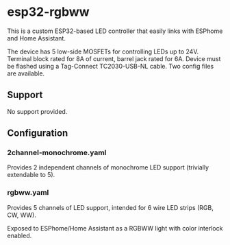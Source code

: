 # esp32-rgbww
This is a custom ESP32-based LED controller that easily links with
ESPhome and Home Assistant.

The device has 5 low-side MOSFETs for controlling LEDs up to 24V. Terminal block
rated for 8A of current, barrel jack rated for 6A. Device must be flashed
using a Tag-Connect TC2030-USB-NL cable. Two config files are available.


## Support
No support provided.

## Configuration


### 2channel-monochrome.yaml
Provides 2 independent channels of monochrome LED support (trivially extendable
to 5).

### rgbww.yaml
Provides 5 channels of LED support, intended for 6 wire LED strips (RGB, CW,
WW).

Exposed to ESPhome/Home Assistant as a RGBWW light with color interlock
enabled.


